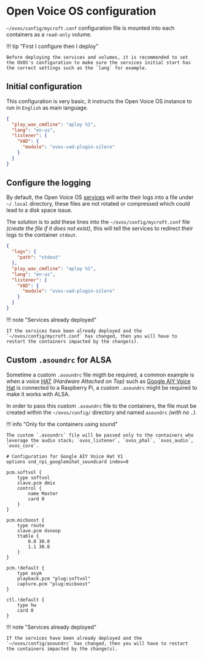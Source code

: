 # Open Voice OS configuration

`~/ovos/config/mycroft.conf` configuration file is mounted into each containers as a `read-only` volume.

!!! tip "First I configure then I deploy"

    Before deploying the services and volumes, it is recommended to set the OVOS's configuration to make sure the services initial start has the correct settings such as the `lang` for example.

## Initial configuration

This configuration is very basic, it instructs the Open Voice OS instance to run in `English` as main language.

```json title="~/ovos/config/mycroft.conf"
{
  "play_wav_cmdline": "aplay %1",
  "lang": "en-us",
  "listener": {
    "VAD": {
      "module": "ovos-vad-plugin-silero"
    }
  }
}
```

## Configure the logging

By default, the Open Voice OS [services](../../../about/glossary/components.md) will write their logs into a file under `~/.local` directory, these files are not rotated or compressed which could lead to a disk space issue.

The solution is to add these lines into the `~/ovos/config/mycroft.conf` file _(create the file if it does not exist)_, this will tell the services to redirect their logs to the container `stdout`.

```json title="~/ovos/config/mycroft.conf"
{
  "logs": {
    "path": "stdout"
  },
  "play_wav_cmdline": "aplay %1",
  "lang": "en-us",
  "listener": {
    "VAD": {
      "module": "ovos-vad-plugin-silero"
    }
  }
}
```

!!! note "Services already deployed"

    If the services have been already deployed and the `~/ovos/config/mycroft.conf` has changed, then you will have to restart the containers impacted by the change(s).

## Custom `.asoundrc` for ALSA

Sometime a custom `.asoundrc` file migth be required, a common example is when a voice [HAT](https://www.raspberrypi.com/news/introducing-raspberry-pi-hats/) _(Hardware Attached on Top)_ such as [Google AIY Voice Hat](https://aiyprojects.withgoogle.com/voice-v1/) is connected to a Raspberry Pi, a custom `.asoundrc` might be required to make it works with ALSA.

In order to pass this custom `.asoundrc` file to the containers, the file must be created within the `~/ovos/config/` directory and named `asoundrc` _(with no `.`)_.

!!! info "Only for the containers using sound"

    The custom `.asoundrc` file will be passed only to the containers who leverage the audio stack; `ovos_listener`, `ovos_phal`, `ovos_audio`, `ovos_core`.

```title="~/ovos/config/asoundrc"
# Configuration for Google AIY Voice Hat V1
options snd_rpi_googlemihat_soundcard index=0

pcm.softvol {
    type softvol
    slave.pcm dmix
    control {
        name Master
        card 0
    }
}

pcm.micboost {
    type route
    slave.pcm dsnoop
    ttable {
        0.0 30.0
        1.1 30.0
    }
}

pcm.!default {
    type asym
    playback.pcm "plug:softvol"
    capture.pcm "plug:micboost"
}

ctl.!default {
    type hw
    card 0
}
```

!!! note "Services already deployed"

    If the services have been already deployed and the `~/ovos/config/asoundrc` has changed, then you will have to restart the containers impacted by the change(s).
